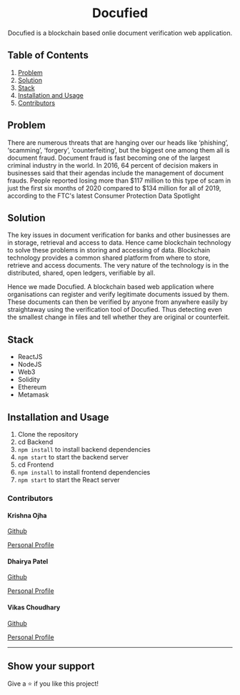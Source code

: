 <h1 align="center">Docufied</h1>
<p align="center">
  Docufied is a blockchain based onlie document verification web application.
</p>

## Table of Contents
1. [Problem](#Problem)
2. [Solution](#Solution)
3. [Stack](#Stack)
4. [Installation and Usage](#Installation)
5. [Contributors](#Contributors)

## Problem
There are numerous threats that are hanging over our heads like ‘phishing’, ‘scamming’, ‘forgery’, ‘counterfeiting’, but the biggest one among them all is document fraud. Document fraud is fast becoming one of the largest criminal industry in the world. In 2016, 64 percent of decision makers in businesses said that their agendas include the management of document frauds. People reported losing more than $117 million to this type of scam in just the first six months of 2020 compared to $134 million for all of 2019, according to the FTC's latest Consumer Protection Data Spotlight

## Solution
The key issues in document verification for banks and other businesses are in storage, retrieval and access to data. Hence came blockchain technology to solve these problems in storing and accessing of data. Blockchain technology provides a common shared platform from where to store, retrieve and access documents. The very nature of the technology is in the distributed, shared, open ledgers, verifiable by all.

Hence we made Docufied. A blockchain based web application where organisations can register and verify legitimate documents issued by them. These documents can then be verified by anyone from anywhere easily by straightaway using the verification tool of Docufied. Thus detecting even the smallest change in files and tell whether they are original or counterfeit.

## Stack
* ReactJS
* NodeJS
* Web3
* Solidity
* Ethereum
* Metamask


## Installation and Usage

1. Clone the repository 
2. cd Backend
3. ```npm install``` to install backend dependencies
4. ```npm start``` to start the backend server
5. cd Frontend
6. ```npm install``` to install frontend dependencies
7. ```npm start``` to start the React server



### Contributors 
#### Krishna Ojha

[Github](https://github.com/coder-KO)

[Personal Profile](https://coder-ko.github.io/personal-site/)

#### Dhairya Patel

[Github](https://github.com/AAA530)

[Personal Profile](https://drive.google.com/file/d/1bgJpT2rRf0upA91vG-3iNV_eQZBaZvvn/view?usp=sharing)

#### Vikas Choudhary 

[Github](https://github.com/vikaschoudhary007)

[Personal Profile](https://drive.google.com/file/d/1xGKEAjikdb-157t9kHudxxevxp8w1ub2/view?usp=sharing)

***
## Show your support

Give a ⭐️ if you like this project!


